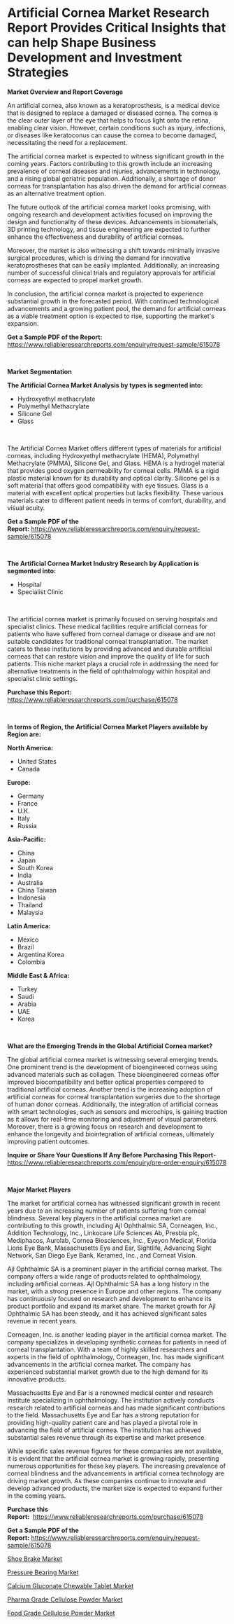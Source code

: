 <p><h1>Artificial Cornea Market Research Report Provides Critical Insights that can help Shape Business Development and Investment Strategies</h1></p><p><strong>Market Overview and Report Coverage</strong></p>
<p><p>An artificial cornea, also known as a keratoprosthesis, is a medical device that is designed to replace a damaged or diseased cornea. The cornea is the clear outer layer of the eye that helps to focus light onto the retina, enabling clear vision. However, certain conditions such as injury, infections, or diseases like keratoconus can cause the cornea to become damaged, necessitating the need for a replacement.</p><p>The artificial cornea market is expected to witness significant growth in the coming years. Factors contributing to this growth include an increasing prevalence of corneal diseases and injuries, advancements in technology, and a rising global geriatric population. Additionally, a shortage of donor corneas for transplantation has also driven the demand for artificial corneas as an alternative treatment option.</p><p>The future outlook of the artificial cornea market looks promising, with ongoing research and development activities focused on improving the design and functionality of these devices. Advancements in biomaterials, 3D printing technology, and tissue engineering are expected to further enhance the effectiveness and durability of artificial corneas.</p><p>Moreover, the market is also witnessing a shift towards minimally invasive surgical procedures, which is driving the demand for innovative keratoprostheses that can be easily implanted. Additionally, an increasing number of successful clinical trials and regulatory approvals for artificial corneas are expected to propel market growth.</p><p>In conclusion, the artificial cornea market is projected to experience substantial growth in the forecasted period. With continued technological advancements and a growing patient pool, the demand for artificial corneas as a viable treatment option is expected to rise, supporting the market's expansion.</p></p>
<p><strong>Get a Sample PDF of the Report:</strong> <a href="https://www.reliableresearchreports.com/enquiry/request-sample/615078">https://www.reliableresearchreports.com/enquiry/request-sample/615078</a></p>
<p>&nbsp;</p>
<p><strong>Market Segmentation</strong></p>
<p><strong>The Artificial Cornea Market Analysis by types is segmented into:</strong></p>
<p><ul><li>Hydroxyethyl methacrylate</li><li>Polymethyl Methacrylate</li><li>Silicone Gel</li><li>Glass</li></ul></p>
<p>&nbsp;</p>
<p><p>The Artificial Cornea Market offers different types of materials for artificial corneas, including Hydroxyethyl methacrylate (HEMA), Polymethyl Methacrylate (PMMA), Silicone Gel, and Glass. HEMA is a hydrogel material that provides good oxygen permeability for corneal cells. PMMA is a rigid plastic material known for its durability and optical clarity. Silicone gel is a soft material that offers good compatibility with eye tissues. Glass is a material with excellent optical properties but lacks flexibility. These various materials cater to different patient needs in terms of comfort, durability, and visual acuity.</p></p>
<p><strong>Get a Sample PDF of the Report:</strong>&nbsp;<a href="https://www.reliableresearchreports.com/enquiry/request-sample/615078">https://www.reliableresearchreports.com/enquiry/request-sample/615078</a></p>
<p>&nbsp;</p>
<p><strong>The Artificial Cornea Market Industry Research by Application is segmented into:</strong></p>
<p><ul><li>Hospital</li><li>Specialist Clinic</li></ul></p>
<p>&nbsp;</p>
<p><p>The artificial cornea market is primarily focused on serving hospitals and specialist clinics. These medical facilities require artificial corneas for patients who have suffered from corneal damage or disease and are not suitable candidates for traditional corneal transplantation. The market caters to these institutions by providing advanced and durable artificial corneas that can restore vision and improve the quality of life for such patients. This niche market plays a crucial role in addressing the need for alternative treatments in the field of ophthalmology within hospital and specialist clinic settings.</p></p>
<p><strong>Purchase this Report:</strong>&nbsp; <a href="https://www.reliableresearchreports.com/purchase/615078">https://www.reliableresearchreports.com/purchase/615078</a></p>
<p>&nbsp;</p>
<p><strong>In terms of Region, the Artificial Cornea Market Players available by Region are:</strong></p>
<p>
    <p> <strong> North America: </strong>
        <ul>
            <li>United States</li>
            <li>Canada</li>
        </ul>
        </p> 
    <p> <strong> Europe: </strong>
        <ul>
            <li>Germany</li>
            <li>France</li>
            <li>U.K.</li>
            <li>Italy</li>
            <li>Russia</li>
        </ul>
        </p> 
    <p> <strong> Asia-Pacific: </strong>
        <ul>
            <li>China</li>
            <li>Japan</li>
            <li>South Korea</li>
            <li>India</li>
            <li>Australia</li>
            <li>China Taiwan</li>
            <li>Indonesia</li>
            <li>Thailand</li>
            <li>Malaysia</li>
        </ul>
        </p> 
    <p> <strong> Latin America: </strong>
        <ul>
            <li>Mexico</li>
            <li>Brazil</li>
            <li>Argentina Korea</li>
            <li>Colombia</li>
        </ul>
        </p> 
    <p> <strong> Middle East & Africa: </strong>
        <ul>
            <li>Turkey</li>
            <li>Saudi</li>
            <li>Arabia</li>
            <li>UAE</li>
            <li>Korea</li>
        </ul>
    </p>
    </p>
<p>&nbsp;</p>
<p><strong>What are the Emerging Trends in the Global Artificial Cornea market?</strong></p>
<p><p>The global artificial cornea market is witnessing several emerging trends. One prominent trend is the development of bioengineered corneas using advanced materials such as collagen. These bioengineered corneas offer improved biocompatibility and better optical properties compared to traditional artificial corneas. Another trend is the increasing adoption of artificial corneas for corneal transplantation surgeries due to the shortage of human donor corneas. Additionally, the integration of artificial corneas with smart technologies, such as sensors and microchips, is gaining traction as it allows for real-time monitoring and adjustment of visual parameters. Moreover, there is a growing focus on research and development to enhance the longevity and biointegration of artificial corneas, ultimately improving patient outcomes.</p></p>
<p><strong>Inquire or Share Your Questions If Any Before Purchasing This Report</strong>- <a href="https://www.reliableresearchreports.com/enquiry/pre-order-enquiry/615078">https://www.reliableresearchreports.com/enquiry/pre-order-enquiry/615078</a></p>
<p>&nbsp;</p>
<p><strong>Major Market Players</strong></p>
<p><p>The market for artificial cornea has witnessed significant growth in recent years due to an increasing number of patients suffering from corneal blindness. Several key players in the artificial cornea market are contributing to this growth, including Ajl Ophthalmic SA, Corneagen, Inc., Addition Technology, Inc., Linkocare Life Sciences Ab, Presbia plc, Mediphacos, Aurolab, Cornea Biosciences, Inc., Eyeyon Medical, Florida Lions Eye Bank, Massachusetts Eye and Ear, Sightlife, Advancing Sight Network, San Diego Eye Bank, Keramed, Inc., and Corneat Vision.</p><p>Ajl Ophthalmic SA is a prominent player in the artificial cornea market. The company offers a wide range of products related to ophthalmology, including artificial corneas. Ajl Ophthalmic SA has a long history in the market, with a strong presence in Europe and other regions. The company has continuously focused on research and development to enhance its product portfolio and expand its market share. The market growth for Ajl Ophthalmic SA has been steady, and it has achieved significant sales revenue in recent years.</p><p>Corneagen, Inc. is another leading player in the artificial cornea market. The company specializes in developing synthetic corneas for patients in need of corneal transplantation. With a team of highly skilled researchers and experts in the field of ophthalmology, Corneagen, Inc. has made significant advancements in the artificial cornea market. The company has experienced substantial market growth due to the high demand for its innovative products.</p><p>Massachusetts Eye and Ear is a renowned medical center and research institute specializing in ophthalmology. The institution actively conducts research related to artificial corneas and has made significant contributions to the field. Massachusetts Eye and Ear has a strong reputation for providing high-quality patient care and has played a pivotal role in advancing the field of artificial cornea. The institution has achieved substantial sales revenue through its expertise and market presence.</p><p>While specific sales revenue figures for these companies are not available, it is evident that the artificial cornea market is growing rapidly, presenting numerous opportunities for these key players. The increasing prevalence of corneal blindness and the advancements in artificial cornea technology are driving market growth. As these companies continue to innovate and develop advanced products, the market size is expected to expand further in the coming years.</p></p>
<p><strong>Purchase this Report:</strong>&nbsp;&nbsp;<a href="https://www.reliableresearchreports.com/purchase/615078">https://www.reliableresearchreports.com/purchase/615078</a></p>
<p></p>
<p><strong>Get a Sample PDF of the Report:</strong>&nbsp;<a href="https://www.reliableresearchreports.com/enquiry/request-sample/615078">https://www.reliableresearchreports.com/enquiry/request-sample/615078</a></p>
<p><p><a href="https://medium.com/@eltaroberts2662/shoe-brake-market-size-growth-forecast-2023-2030-530d63938ec6">Shoe Brake Market</a></p><p><a href="https://medium.com/@lottierunte2662/pressure-bearing-market-size-growth-forecast-2023-2030-081912ea2993">Pressure Bearing Market</a></p><p><a href="https://www.linkedin.com/pulse/calcium-gluconate-chewable-tablet-market-size-growth/">Calcium Gluconate Chewable Tablet Market</a></p><p><a href="https://www.linkedin.com/pulse/pharma-grade-cellulose-powder-market-size-share-amp-trends/">Pharma Grade Cellulose Powder Market</a></p><p><a href="https://www.linkedin.com/pulse/food-grade-cellulose-powder-market-size-share-global-analysis/">Food Grade Cellulose Powder Market</a></p></p>